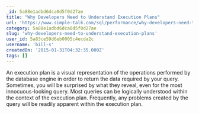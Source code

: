 ```yaml
---
_id: 5a88e1adbd6dca0d5f0d27ae
title: "Why Developers Need to Understand Execution Plans"
url: 'https://www.simple-talk.com/sql/performance/why-developers-need-to-understand-execution-plans/'
category: 5a88e1adbd6dca0d5f0d27ae
slug: 'why-developers-need-to-understand-execution-plans'
user_id: 5a83ce59d6eb0005c4ecda2c
username: 'bill-s'
createdOn: '2015-01-31T04:32:35.000Z'
tags: []
---
```


An execution plan is a visual representation of the operations performed by the database engine in order to return the data required by your query. Sometimes, you will be surprised by what they reveal, even for the most innocuous-looking query. Most queries can be logically understood within the context of the execution plan. Frequently, any problems created by the query will be readily apparent within the execution plan.

